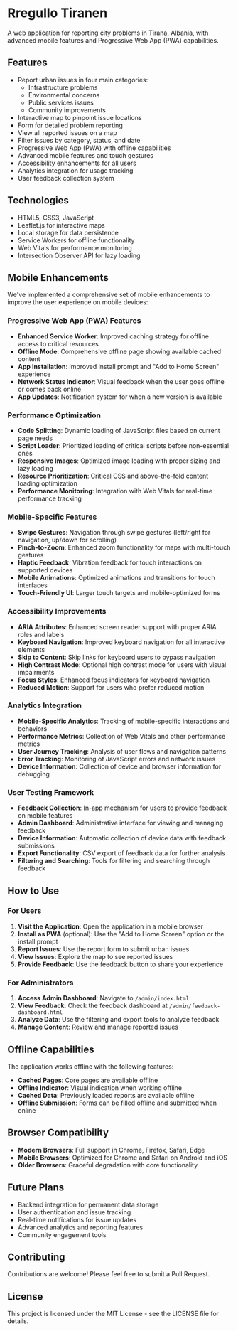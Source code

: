 # Rregullo Tiranen

A web application for reporting city problems in Tirana, Albania, with advanced mobile features and Progressive Web App (PWA) capabilities.

## Features

- Report urban issues in four main categories:
  - Infrastructure problems
  - Environmental concerns
  - Public services issues
  - Community improvements
- Interactive map to pinpoint issue locations
- Form for detailed problem reporting
- View all reported issues on a map
- Filter issues by category, status, and date
- Progressive Web App (PWA) with offline capabilities
- Advanced mobile features and touch gestures
- Accessibility enhancements for all users
- Analytics integration for usage tracking
- User feedback collection system

## Technologies

- HTML5, CSS3, JavaScript
- Leaflet.js for interactive maps
- Local storage for data persistence
- Service Workers for offline functionality
- Web Vitals for performance monitoring
- Intersection Observer API for lazy loading

## Mobile Enhancements

We've implemented a comprehensive set of mobile enhancements to improve the user experience on mobile devices:

### Progressive Web App (PWA) Features

- **Enhanced Service Worker**: Improved caching strategy for offline access to critical resources
- **Offline Mode**: Comprehensive offline page showing available cached content
- **App Installation**: Improved install prompt and "Add to Home Screen" experience
- **Network Status Indicator**: Visual feedback when the user goes offline or comes back online
- **App Updates**: Notification system for when a new version is available

### Performance Optimization

- **Code Splitting**: Dynamic loading of JavaScript files based on current page needs
- **Script Loader**: Prioritized loading of critical scripts before non-essential ones
- **Responsive Images**: Optimized image loading with proper sizing and lazy loading
- **Resource Prioritization**: Critical CSS and above-the-fold content loading optimization
- **Performance Monitoring**: Integration with Web Vitals for real-time performance tracking

### Mobile-Specific Features

- **Swipe Gestures**: Navigation through swipe gestures (left/right for navigation, up/down for scrolling)
- **Pinch-to-Zoom**: Enhanced zoom functionality for maps with multi-touch gestures
- **Haptic Feedback**: Vibration feedback for touch interactions on supported devices
- **Mobile Animations**: Optimized animations and transitions for touch interfaces
- **Touch-Friendly UI**: Larger touch targets and mobile-optimized forms

### Accessibility Improvements

- **ARIA Attributes**: Enhanced screen reader support with proper ARIA roles and labels
- **Keyboard Navigation**: Improved keyboard navigation for all interactive elements
- **Skip to Content**: Skip links for keyboard users to bypass navigation
- **High Contrast Mode**: Optional high contrast mode for users with visual impairments
- **Focus Styles**: Enhanced focus indicators for keyboard navigation
- **Reduced Motion**: Support for users who prefer reduced motion

### Analytics Integration

- **Mobile-Specific Analytics**: Tracking of mobile-specific interactions and behaviors
- **Performance Metrics**: Collection of Web Vitals and other performance metrics
- **User Journey Tracking**: Analysis of user flows and navigation patterns
- **Error Tracking**: Monitoring of JavaScript errors and network issues
- **Device Information**: Collection of device and browser information for debugging

### User Testing Framework

- **Feedback Collection**: In-app mechanism for users to provide feedback on mobile features
- **Admin Dashboard**: Administrative interface for viewing and managing feedback
- **Device Information**: Automatic collection of device data with feedback submissions
- **Export Functionality**: CSV export of feedback data for further analysis
- **Filtering and Searching**: Tools for filtering and searching through feedback

## How to Use

### For Users

1. **Visit the Application**: Open the application in a mobile browser
2. **Install as PWA** (optional): Use the "Add to Home Screen" option or the install prompt
3. **Report Issues**: Use the report form to submit urban issues
4. **View Issues**: Explore the map to see reported issues
5. **Provide Feedback**: Use the feedback button to share your experience

### For Administrators

1. **Access Admin Dashboard**: Navigate to `/admin/index.html`
2. **View Feedback**: Check the feedback dashboard at `/admin/feedback-dashboard.html`
3. **Analyze Data**: Use the filtering and export tools to analyze feedback
4. **Manage Content**: Review and manage reported issues

## Offline Capabilities

The application works offline with the following features:

- **Cached Pages**: Core pages are available offline
- **Offline Indicator**: Visual indication when working offline
- **Cached Data**: Previously loaded reports are available offline
- **Offline Submission**: Forms can be filled offline and submitted when online

## Browser Compatibility

- **Modern Browsers**: Full support in Chrome, Firefox, Safari, Edge
- **Mobile Browsers**: Optimized for Chrome and Safari on Android and iOS
- **Older Browsers**: Graceful degradation with core functionality

## Future Plans

- Backend integration for permanent data storage
- User authentication and issue tracking
- Real-time notifications for issue updates
- Advanced analytics and reporting features
- Community engagement tools

## Contributing

Contributions are welcome! Please feel free to submit a Pull Request.

## License

This project is licensed under the MIT License - see the LICENSE file for details.
